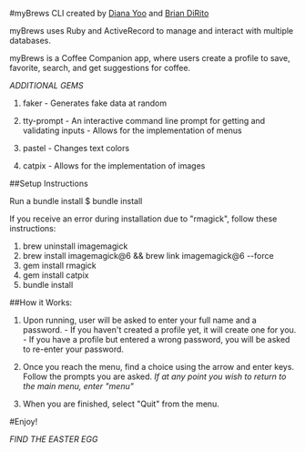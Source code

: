 #myBrews CLI
created by [Diana Yoo](https://github.com/dianajyoo) and [Brian DiRito](https://github.com/bcdirito)

myBrews uses Ruby and ActiveRecord to manage and interact with multiple databases.

myBrews is a Coffee Companion app, where users create a profile to save, favorite,
search, and get suggestions for coffee.

*ADDITIONAL GEMS*
  1. faker
    - Generates fake data at random

  2. tty-prompt
    - An interactive command line prompt for getting and validating inputs
    - Allows for the implementation of menus

  3. pastel
    - Changes text colors

  4. catpix
    - Allows for the implementation of images

##Setup Instructions

Run a bundle install
  $ bundle install

If you receive an error during installation due to "rmagick", follow these instructions:
  1. brew uninstall imagemagick
  2. brew install imagemagick@6 && brew link imagemagick@6 --force
  3. gem install rmagick
  4. gem install catpix
  5. bundle install

##How it Works:
  1. Upon running, user will be asked to enter your full name and a password.
    - If you haven't created a profile yet, it will create one for you.
    - If you have a profile but entered a wrong password, you will be asked to re-enter your password.

  2. Once you reach the menu, find a choice using the arrow and enter keys. Follow the prompts you are asked.
    *If at any point you wish to return to the main menu, enter "menu"*

  3. When you are finished, select "Quit" from the menu.


#Enjoy!



















  *FIND THE EASTER EGG*
